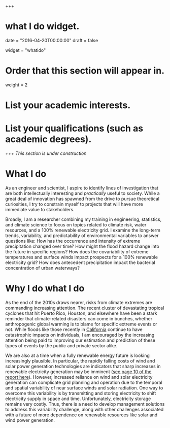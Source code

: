 +++
# what I do widget.

date = "2016-04-20T00:00:00"
draft = false

widget = "whatido"

# Order that this section will appear in.
weight = 2

# List your academic interests.

# List your qualifications (such as academic degrees).
 
+++
*This section is under construction*

# What I do
As an engineer and scientist, I aspire to identify lines of investigation that are both intellectually interesting and *practically* useful to society. While a great deal of innovation has spawned from the drive to pursue theoretical curiosities, I try to constrain myself to projects that will have more immediate value to stakeholders.


Broadly, I am a researcher combining my training in engineering, statistics, and climate science to focus on topics related to climate risk, water resources, and a 100% renewable electricity grid.
I examine the long-term trends, variability, and predictability of environmental variables to answer questions like: 
How has the occurrence and intensity of extreme precipitation changed over time?
How might the flood hazard change into the future in specific regions?
How does the covariability of extreme temperatures and surface winds impact prospects for a 100% renewable electricity grid?
How does antecedent precipitation impact the bacterial concentration of urban waterways?


# Why I do what I do
As the end of the 2010s draws nearer, risks from climate extremes are commanding increasing attention. The recent cluster of devastating tropical cyclones that hit Puerto Rico, Houston, and elsewhere have been a stark reminder that climate-related disasters can come in bunches, whether anthropogenic global warming is to blame for specific extreme events or not. While floods like those recently in [California](https://en.wikipedia.org/wiki/2017_California_floods) continue to have catastrophic impacts on individuals, I am encouraged by the increasing attention being paid to improving our estimation and prediction of these types of events by the public and private sector alike.

We are also at a time when a fully renewable energy future is looking increasingly plausible. In particular, the rapidly falling costs of wind and solar power generation technologies are indicators that sharp increases in renewable electricity generation may be imminent ([see page 10 of the report here](https://www.lazard.com/perspective/levelized-cost-of-energy-2017/)). However, increased reliance on wind and solar electricity generation can complicate grid planning and operation due to the temporal and spatial variability of near surface winds and solar radiation. One way to overcome this variability is by transmitting and storing electricity to shift electricity supply in space and time. Unfortunately, electricity storage remains very costly. Thus, there is a need to develop management solutions to address this variability challenge, along with other challenges associated with a future of more dependence on renewable resources like solar and wind power generation.





